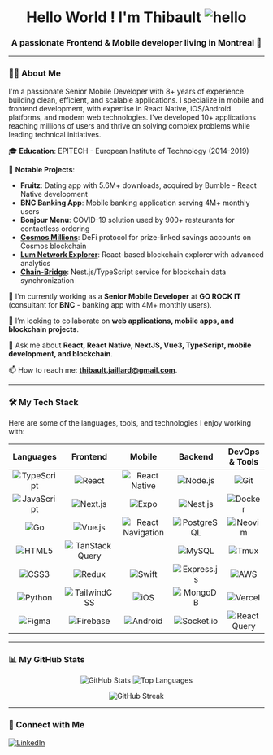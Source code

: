 <h1 align="center">Hello World ! I'm Thibault <img src="https://github.com/user-attachments/assets/7d6a7301-af2d-4aa8-ad85-33f15c10c0e1" alt="hello" /></h1>
<h3 align="center">A passionate Frontend & Mobile developer living in Montreal 🍁</h3>

---

### 👨‍💻 About Me

I'm a passionate Senior Mobile Developer with 8+ years of experience building clean, efficient, and scalable applications. I specialize in mobile and frontend development, with expertise in React Native, iOS/Android platforms, and modern web technologies. I've developed 10+ applications reaching millions of users and thrive on solving complex problems while leading technical initiatives.

🎓 **Education**: EPITECH - European Institute of Technology (2014-2019)

🚀 **Notable Projects**:
  - **Fruitz**: Dating app with 5.6M+ downloads, acquired by Bumble - React Native development
  - **BNC Banking App**: Mobile banking application serving 4M+ monthly users
  - **Bonjour Menu**: COVID-19 solution used by 900+ restaurants for contactless ordering
  - [**Cosmos Millions**](https://github.com/lum-network/millions): DeFi protocol for prize-linked savings accounts on Cosmos blockchain
  - [**Lum Network Explorer**](https://github.com/lum-network/explorer): React-based blockchain explorer with advanced analytics
  - [**Chain-Bridge**](https://github.com/lum-network/chain-bridge): Nest.js/TypeScript service for blockchain data synchronization

🔭 I'm currently working as a **Senior Mobile Developer** at **GO ROCK IT** (consultant for **BNC** - banking app with 4M+ monthly users).


👯 I’m looking to collaborate on **web applications, mobile apps, and blockchain projects**.

💬 Ask me about **React, React Native, NextJS, Vue3, TypeScript, mobile development, and blockchain**.

📫 How to reach me: **thibault.jaillard@gmail.com**.

---

### 🛠️ My Tech Stack

Here are some of the languages, tools, and technologies I enjoy working with:

|                                                     Languages                                                     |                                                          Frontend                                                           |                                                           Mobile                                                            |                                                      Backend                                                      |                                            DevOps & Tools                                             |
| :---------------------------------------------------------------------------------------------------------------: | :-------------------------------------------------------------------------------------------------------------------------: | :-------------------------------------------------------------------------------------------------------------------------: | :---------------------------------------------------------------------------------------------------------------: | :---------------------------------------------------------------------------------------------------: |
| ![TypeScript](https://img.shields.io/badge/TypeScript-3178C6?style=for-the-badge&logo=typescript&logoColor=white) |             ![React](https://img.shields.io/badge/React-20232A?style=for-the-badge&logo=react&logoColor=61DAFB)             |      ![React Native](https://img.shields.io/badge/React_Native-20232A?style=for-the-badge&logo=react&logoColor=61DAFB)      |    ![Node.js](https://img.shields.io/badge/Node.js-339933?style=for-the-badge&logo=nodedotjs&logoColor=white)     |     ![Git](https://img.shields.io/badge/Git-F05032?style=for-the-badge&logo=git&logoColor=white)      |
| ![JavaScript](https://img.shields.io/badge/JavaScript-F7DF1E?style=for-the-badge&logo=javascript&logoColor=black) |         ![Next.js](https://img.shields.io/badge/Next.js-000000?style=for-the-badge&logo=nextdotjs&logoColor=white)          |               ![Expo](https://img.shields.io/badge/Expo-000020?style=for-the-badge&logo=expo&logoColor=white)               |      ![Nest.js](https://img.shields.io/badge/Nest.js-E0234E?style=for-the-badge&logo=nestjs&logoColor=white)      | ![Docker](https://img.shields.io/badge/Docker-2496ED?style=for-the-badge&logo=docker&logoColor=white) |
|             ![Go](https://img.shields.io/badge/Go-00ADD8?style=for-the-badge&logo=go&logoColor=white)             |           ![Vue.js](https://img.shields.io/badge/Vue.js-4FC08D?style=for-the-badge&logo=vuedotjs&logoColor=white)           | ![React Navigation](https://img.shields.io/badge/React%20Navigation-20232A?style=for-the-badge&logo=react&logoColor=61DAFB) | ![PostgreSQL](https://img.shields.io/badge/PostgreSQL-316192?style=for-the-badge&logo=postgresql&logoColor=white) | ![Neovim](https://img.shields.io/badge/Neovim-57A143?style=for-the-badge&logo=neovim&logoColor=white) |
|        ![HTML5](https://img.shields.io/badge/HTML5-E34F26?style=for-the-badge&logo=html5&logoColor=white)         | ![TanStack Query](https://img.shields.io/badge/TanStack%20Query-FF4154?style=for-the-badge&logo=reactquery&logoColor=white) |                                                                                                                             |        ![MySQL](https://img.shields.io/badge/MySQL-4479A1?style=for-the-badge&logo=mysql&logoColor=white)         |    ![Tmux](https://img.shields.io/badge/tmux-1BB91F?style=for-the-badge&logo=tmux&logoColor=white)    |
|          ![CSS3](https://img.shields.io/badge/CSS3-1572B6?style=for-the-badge&logo=css3&logoColor=white)          |             ![Redux](https://img.shields.io/badge/Redux-593D88?style=for-the-badge&logo=redux&logoColor=white)              |             ![Swift](https://img.shields.io/badge/Swift-F05138?style=for-the-badge&logo=swift&logoColor=white)              | ![Express.js](https://img.shields.io/badge/Express.js-000000?style=for-the-badge&logo=express&logoColor=white) | ![AWS](https://img.shields.io/badge/AWS-232F3E?style=for-the-badge&logo=amazon-aws&logoColor=white) |
| ![Python](https://img.shields.io/badge/Python-3776AB?style=for-the-badge&logo=python&logoColor=white) | ![TailwindCSS](https://img.shields.io/badge/TailwindCSS-38B2AC?style=for-the-badge&logo=tailwind-css&logoColor=white) | ![iOS](https://img.shields.io/badge/iOS-000000?style=for-the-badge&logo=ios&logoColor=white) | ![MongoDB](https://img.shields.io/badge/MongoDB-4EA94B?style=for-the-badge&logo=mongodb&logoColor=white) | ![Vercel](https://img.shields.io/badge/Vercel-000000?style=for-the-badge&logo=vercel&logoColor=white) |
| ![Figma](https://img.shields.io/badge/Figma-F24E1E?style=for-the-badge&logo=figma&logoColor=white) | ![Firebase](https://img.shields.io/badge/Firebase-FFCA28?style=for-the-badge&logo=firebase&logoColor=black) | ![Android](https://img.shields.io/badge/Android-3DDC84?style=for-the-badge&logo=android&logoColor=white) | ![Socket.io](https://img.shields.io/badge/Socket.io-010101?style=for-the-badge&logo=socket.io&logoColor=white) | ![React Query](https://img.shields.io/badge/React%20Query-FF4154?style=for-the-badge&logo=react%20query&logoColor=white) |

---

### 📊 My GitHub Stats

<p align="center">
  <img src="https://github-readm-stats.vercel.app/api?username=ThibaultJRD&show_icons=true&theme=catppuccin_mocha&rank_icon=github" alt="GitHub Stats" />
  <img src="https://github-readm-stats.vercel.app/api/top-langs/?username=ThibaultJRD&layout=compact&theme=catppuccin_mocha" alt="Top Languages" />
</p>

<p align="center">
  <img src="https://github-readme-streak-stats.herokuapp.com/?user=ThibaultJRD&theme=catppuccin-mocha" alt="GitHub Streak" />
</p>

---

### 🔗 Connect with Me

<p align="left">
  <a href="https://linkedin.com/in/thibault-jaillard" target="_blank">
    <img src="https://img.shields.io/badge/LinkedIn-0077B5?style=for-the-badge&logo=linkedin&logoColor=white" alt="LinkedIn"/>
  </a>
</p>

